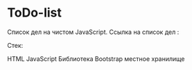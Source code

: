 # ToDo-list
Список дел на чистом JavaScript.
Ссылка на список дел : 


Стек:

HTML
JavaScript
Библиотека Bootstrap
местное хранилище
